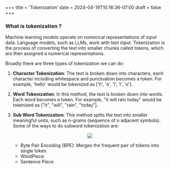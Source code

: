 +++
title = 'Tokenization'
date = 2024-04-19T10:16:36-07:00
draft = false
+++

### What is tokenization ?

Machine learning models operate on numerical representations of input data. Language models, such as LLMs, work with text input.
Tokenization is the process of converting the text into smaller chunks called tokens, which are then assigned a numerical representations. 

Broadly there are three types of tokenization we can do:

1. **Character Tokenization**: The text is broken down into characters, each character including whitespace and punctuation becomes a token. For example, 'hello' would be tokenized as ['h', 'e', 'l', 'l', 'o'].

2. **Word Tokenization**: In this method, the text is broken down into words. Each word becomes a token. For example, "it will rain today" would be tokenized as ["it", "will", "rain", "today"].

3. **Sub Word Tokenization**: This method splits the text into smaller meaningful units, such as n-grams (sequence of n adjacent symbols). Some of the ways to do subword tokenization are: 

    <p align="center">
        <img src="/blog-content/tokenization/tokenization_n_gram.svg" />
    </p>

    - Byte Pair Encoding (BPE): Merges the frequent pair of tokens into single token. 
    - WordPiece:
    - Sentence Piece